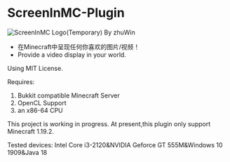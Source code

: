 # ScreenInMC-Plugin
![ScreenInMC Logo(Temporary) By zhuWin](http://zw.mingbaitalk.cn/wp-content/uploads/2022/11/logolong.png)
* 在Minecraft中呈现任何你喜欢的图片/视频！
* Provide a video display in your world. 

Using MIT License.

Requires: 
1. Bukkit compatible Minecraft Server
2. OpenCL Support
3. an x86-64 CPU

This project is working in progress.
At present,this plugin only support Minecraft 1.19.2.

Tested devices:
Intel Core i3-2120&NVIDIA Geforce GT 555M&Windows 10 1909&Java 18
